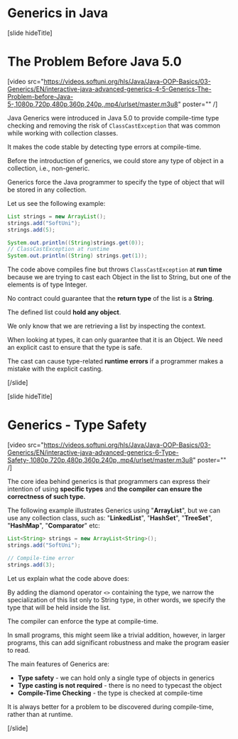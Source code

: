 # Generics in Java

[slide hideTitle]

# The Problem Before Java 5.0

[video src="https://videos.softuni.org/hls/Java/Java-OOP-Basics/03-Generics/EN/interactive-java-advanced-generics-4-5-Generics-The-Problem-before-Java-5-,1080p,720p,480p,360p,240p,.mp4/urlset/master.m3u8" poster="" /]

Java Generics were introduced in Java 5.0 to provide compile-time type checking and removing the risk of `ClassCastException` that was common while working with collection classes.

It makes the code stable by detecting type errors at compile-time.

Before the introduction of generics, we could store any type of object in a collection, i.e., non-generic. 

Generics force the Java programmer to specify the type of object that will be stored in any collection.

Let us see the following example:

```java live
List strings = new ArrayList();
strings.add("SoftUni");
strings.add(5);

System.out.println((String)strings.get(0));
// ClassCastException at runtime
System.out.println((String) strings.get(1));
```

The code above compiles fine but throws `ClassCastException` at **run time** because we are trying to cast each Object in the list to String, but one of the elements is of type Integer.

No contract could guarantee that the **return type** of the list is a **String**. 

The defined list could **hold any object**. 

We only know that we are retrieving a list by inspecting the context. 

When looking at types, it can only guarantee that it is an Object. We need an explicit cast to ensure that the type is safe.

The cast can cause type-related **runtime errors** if a programmer makes a mistake with the explicit casting.

[/slide]

[slide hideTitle]

# Generics - Type Safety

[video src="https://videos.softuni.org/hls/Java/Java-OOP-Basics/03-Generics/EN/interactive-java-advanced-generics-6-Type-Safety-,1080p,720p,480p,360p,240p,.mp4/urlset/master.m3u8" poster="" /]

The core idea behind generics is that programmers can express their intention of using **specific types** and **the compiler can ensure the correctness of such type.**

The following example illustrates Generics using "**ArrayList**", but we can use any collection class, such as: "**LinkedList**", "**HashSet**", "**TreeSet**", "**HashMap**", "**Comparator**" etc:

```java
List<String> strings = new ArrayList<String>();
strings.add("SoftUni");

// Compile-time error
strings.add(3); 
```

Let us explain what the code above does:

By adding the diamond operator `<>` containing the type, we narrow the specialization of this list only to String type, in other words, we specify the type that will be held inside the list. 

The compiler can enforce the type at compile-time.

In small programs, this might seem like a trivial addition, however, in larger programs, this can add significant robustness and make the program easier to read.

The main features of Generics are:

- **Type safety** - we can hold only a single type of objects in generics
- **Type casting is not required** - there is no need to typecast the object
- **Compile-Time Checking** - the type is checked at compile-time

It is always better for a problem to be discovered during compile-time, rather than at runtime. 

[/slide]
